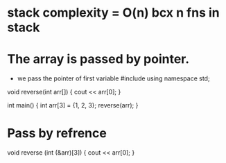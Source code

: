# stack complexity = O(n) bcx n fns in stack 

# The array is passed by pointer.
- we pass the pointer of first variable 
#include <iostream>
using namespace std;

void reverse(int arr[]) {
    cout << arr[0];
}

int main() {
    int arr[3] = {1, 2, 3};
    reverse(arr);
}

# Pass by refrence
void reverse (int (&arr)[3]) {
cout << arr[0];
}
